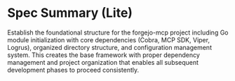 # Spec Summary (Lite)

Establish the foundational structure for the forgejo-mcp project including Go module initialization with core dependencies (Cobra, MCP SDK, Viper, Logrus), organized directory structure, and configuration management system. This creates the base framework with proper dependency management and project organization that enables all subsequent development phases to proceed consistently.